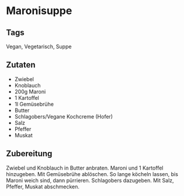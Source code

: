 # Maronisuppe

## Tags

Vegan, Vegetarisch, Suppe

## Zutaten 

- Zwiebel
- Knoblauch
- 200g Maroni 
- 1 Kartoffel 
- 1l Gemüsebrühe
- Butter 
- Schlagobers/Vegane Kochcreme (Hofer)
- Salz
- Pfeffer
- Muskat 

## Zubereitung

Zwiebel und Knoblauch in Butter anbraten. 
Maroni und 1 Kartoffel hinzugeben. 
Mit Gemüsebrühe ablöschen. 
So lange köcheln lassen, bis Maroni weich sind, dann pürrieren. 
Schlagobers dazugeben. 
Mit Salz, Pfeffer, Muskat abschmecken. 